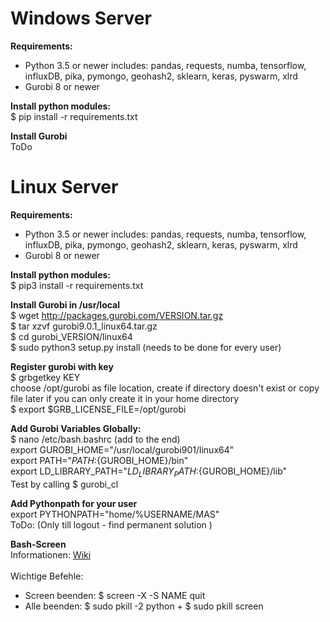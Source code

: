 # Windows Server
**Requirements:** 
- Python 3.5 or newer includes: pandas, requests, numba, tensorflow, influxDB, 
                                pika, pymongo, geohash2, sklearn, keras, pyswarm,
                                xlrd
- Gurobi 8 or newer

**Install python modules:** <br>
$ pip install -r requirements.txt

**Install Gurobi** <br>
ToDo


# Linux Server
**Requirements:**
- Python 3.5 or newer includes: pandas, requests, numba, tensorflow, influxDB, 
                                pika, pymongo, geohash2, sklearn, keras, pyswarm,
                                xlrd
- Gurobi 8 or newer

**Install python modules:** <br>
$ pip3 install -r requirements.txt

**Install Gurobi in /usr/local** <br>
$ wget http://packages.gurobi.com/VERSION.tar.gz <br>
$ tar xzvf gurobi9.0.1_linux64.tar.gz <br>
$ cd gurobi_VERSION/linux64 <br>
$ sudo python3 setup.py install (needs to be done for every user) <br>

**Register gurobi with key**<br>
$ grbgetkey KEY <br>
choose /opt/gurobi as file location, create if directory doesn't exist or copy file later if you can only create it in your home directory <br>
$ export $GRB_LICENSE_FILE=/opt/gurobi <br>

**Add Gurobi Variables Globally:**<br>
$ nano /etc/bash.bashrc (add to the end) <br>
export GUROBI_HOME="/usr/local/gurobi901/linux64" <br>
export PATH="${PATH}:${GUROBI_HOME}/bin" <br>
export LD_LIBRARY_PATH="${LD_LIBRARY_PATH}:${GUROBI_HOME}/lib" <br>
Test by calling $ gurobi_cl <br>

**Add Pythonpath for your user**  <br>
export PYTHONPATH="home/%USERNAME/MAS" <br>
ToDo: (Only till logout - find permanent solution )

**Bash-Screen** <br>
Informationen: [Wiki](https://wiki.ubuntuusers.de/Screen/ ) <br> <br>
Wichtige Befehle:
*  Screen beenden:     $ screen -X -S NAME quit
*  Alle beenden:       $ sudo pkill -2 python + $ sudo pkill screen 
